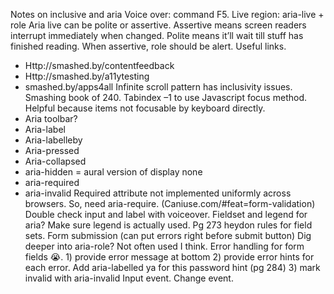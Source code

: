 Notes on inclusive and aria
Voice over: command F5. Live region: aria-live + role
Aria live can be polite or assertive. Assertive means screen readers interrupt immediately when changed. Polite means it’ll wait till stuff has finished reading. When assertive, role should be alert. Useful links.
* Http://smashed.by/contentfeedback
* Http://smashed.by/a11ytesting
* smashed.by/apps4all
Infinite scroll pattern has inclusivity issues. Smashing book of 240.
Tabindex –1 to use Javascript focus method. Helpful because items not focusable by keyboard directly.
* Aria toolbar?
* Aria-label
* Aria-labelleby
* Aria-pressed
* Aria-collapsed
* aria-hidden = aural version of display none
* aria-required
* aria-invalid
Required attribute not implemented uniformly across browsers. So, need aria-require. (Caniuse.com/#feat=form-validation)
Double check input and label with voiceover.
Fieldset and legend for aria? Make sure legend is actually used. Pg 273 heydon rules for field sets.
Form submission (can put errors right before submit button)
Dig deeper into aria-role? Not often used I think.
Error handling for form fields 😭. 1) provide error message at bottom 2) provide error hints for each error. Add aria-labelled ya for this password hint (pg 284) 3) mark invalid with aria-invalid
Input event. Change event.